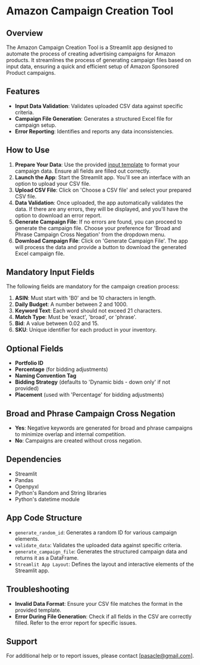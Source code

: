 # Amazon Campaign Creation Tool

## Overview
The Amazon Campaign Creation Tool is a Streamlit app designed to automate the process of creating advertising campaigns for Amazon products. It streamlines the process of generating campaign files based on input data, ensuring a quick and efficient setup of Amazon Sponsored Product campaigns.

## Features
- **Input Data Validation**: Validates uploaded CSV data against specific criteria.
- **Campaign File Generation**: Generates a structured Excel file for campaign setup.
- **Error Reporting**: Identifies and reports any data inconsistencies.

## How to Use
1. **Prepare Your Data**: Use the provided [input template](https://docs.google.com/spreadsheets/d/19_F0eC94plDEhyUsabXqVtb1c7ymuJZwxJlRLsldcCE/edit#gid=0) to format your campaign data. Ensure all fields are filled out correctly.
2. **Launch the App**: Start the Streamlit app. You'll see an interface with an option to upload your CSV file.
3. **Upload CSV File**: Click on 'Choose a CSV file' and select your prepared CSV file.
4. **Data Validation**: Once uploaded, the app automatically validates the data. If there are any errors, they will be displayed, and you'll have the option to download an error report.
5. **Generate Campaign File**: If no errors are found, you can proceed to generate the campaign file. Choose your preference for 'Broad and Phrase Campaign Cross Negation' from the dropdown menu.
6. **Download Campaign File**: Click on 'Generate Campaign File'. The app will process the data and provide a button to download the generated Excel campaign file.

## Mandatory Input Fields
The following fields are mandatory for the campaign creation process:
1. **ASIN**: Must start with 'B0' and be 10 characters in length.
2. **Daily Budget**: A number between 2 and 1000.
3. **Keyword Text**: Each word should not exceed 21 characters.
4. **Match Type**: Must be 'exact', 'broad', or 'phrase'.
5. **Bid**: A value between 0.02 and 15.
6. **SKU**: Unique identifier for each product in your inventory.

## Optional Fields
- **Portfolio ID**
- **Percentage** (for bidding adjustments)
- **Naming Convention Tag**
- **Bidding Strategy** (defaults to 'Dynamic bids - down only' if not provided)
- **Placement** (used with 'Percentage' for bidding adjustments)

## Broad and Phrase Campaign Cross Negation
- **Yes**: Negative keywords are generated for broad and phrase campaigns to minimize overlap and internal competition.
- **No**: Campaigns are created without cross negation.

## Dependencies
- Streamlit
- Pandas
- Openpyxl
- Python's Random and String libraries
- Python's datetime module

## App Code Structure
- `generate_random_id`: Generates a random ID for various campaign elements.
- `validate_data`: Validates the uploaded data against specific criteria.
- `generate_campaign_file`: Generates the structured campaign data and returns it as a DataFrame.
- `Streamlit App Layout`: Defines the layout and interactive elements of the Streamlit app.

## Troubleshooting
- **Invalid Data Format**: Ensure your CSV file matches the format in the provided template.
- **Error During File Generation**: Check if all fields in the CSV are correctly filled. Refer to the error report for specific issues.

## Support
For additional help or to report issues, please contact [pasacle@gmail.com].

